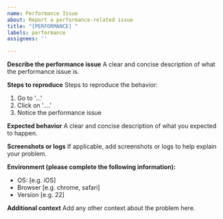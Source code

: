 ```yaml
---
name: Performance Issue
about: Report a performance-related issue
title: "[PERFORMANCE] "
labels: performance
assignees: ''

---
```


**Describe the performance issue**
A clear and concise description of what the performance issue is.

**Steps to reproduce**
Steps to reproduce the behavior:
1. Go to '...'
2. Click on '....'
3. Notice the performance issue

**Expected behavior**
A clear and concise description of what you expected to happen.

**Screenshots or logs**
If applicable, add screenshots or logs to help explain your problem.

**Environment (please complete the following information):**
 - OS: [e.g. iOS]
 - Browser [e.g. chrome, safari]
 - Version [e.g. 22]

**Additional context**
Add any other context about the problem here. 